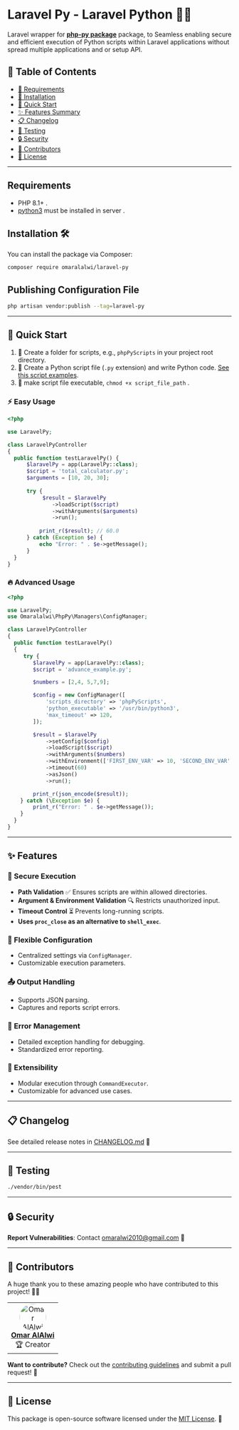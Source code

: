 # Laravel Py - Laravel Python 🚀🐍

Laravel wrapper for **[php-py package](https://github.com/omaralalwi/php-py)** package, to Seamless enabling secure and efficient execution of Python scripts within Laravel applications without spread multiple applications and or setup  API.

## 📌 Table of Contents

- [🔧 Requirements](#requirements)
- [🚀 Installation](#installation-)
- [🚀 Quick Start](#-quick-start)
- [✨ Features Summary](#-features-summary)
- [📋 Changelog](#-changelog)
- [🧪 Testing](#-testing)
- [🔒 Security](#-security)
- [🤝 Contributors](#-contributors)
- [📄 License](#-license)


---

## Requirements

- PHP 8.1+ .
- [python3](https://www.python.org/) must be installed in server .

## Installation 🛠️

You can install the package via Composer:

```bash
composer require omaralalwi/laravel-py
```

## Publishing Configuration File

```bash
php artisan vendor:publish --tag=laravel-py
```

---

## 🚀 Quick Start

1. 📂 Create a folder for scripts, e.g., `phpPyScripts` in your project root directory.
2. 📝 Create a Python script file (`.py` extension) and write Python code. [See this script examples](https://github.com/omaralalwi/php-py/tree/master/example-scripts).
3. 🔧 make script file executable, `chmod +x script_file_path` .

### ⚡ Easy Usage

```php
<?php

use LaravelPy;

class LaravelPyController
{
  public function testLaravelPy() {
      $laravelPy = app(LaravelPy::class);
      $script = 'total_calculator.py';
      $arguments = [10, 20, 30];
          
      try {
           $result = $laravelPy
              ->loadScript($script)
              ->withArguments($arguments)
              ->run();
              
          print_r($result); // 60.0
      } catch (Exception $e) {
          echo "Error: " . $e->getMessage();
      }
  }
}
```

### 🔥 Advanced Usage

```php
<?php

use LaravelPy;
use Omaralalwi\PhpPy\Managers\ConfigManager;

class LaravelPyController
{
  public function testLaravelPy() 
  {
     try {
        $laravelPy = app(LaravelPy::class);
        $script = 'advance_example.py';

        $numbers = [2,4, 5,7,9];

        $config = new ConfigManager([
            'scripts_directory' => 'phpPyScripts',
            'python_executable' => '/usr/bin/python3',
            'max_timeout' => 120,
        ]);

        $result = $laravelPy
            ->setConfig($config)
            ->loadScript($script)
            ->withArguments($numbers)
            ->withEnvironment(['FIRST_ENV_VAR' => 10, 'SECOND_ENV_VAR' => 'second var value'])
            ->timeout(60)
            ->asJson()
            ->run();

        print_r(json_encode($result));
    } catch (\Exception $e) {
        print_r("Error: " . $e->getMessage());
    }
  }
}
```

---

## ✨ Features

### 🔐 Secure Execution
- **Path Validation** ✅ Ensures scripts are within allowed directories.
- **Argument & Environment Validation** 🔍 Restricts unauthorized input.
- **Timeout Control** ⏳ Prevents long-running scripts.
- **Uses `proc_close` as an alternative to `shell_exec`**.

### 🔧 Flexible Configuration
- Centralized settings via `ConfigManager`.
- Customizable execution parameters.

### 📤 Output Handling
- Supports JSON parsing.
- Captures and reports script errors.

### 🚨 Error Management
- Detailed exception handling for debugging.
- Standardized error reporting.

### 🔌 Extensibility
- Modular execution through `CommandExecutor`.
- Customizable for advanced use cases.

---

## 📋 Changelog

See detailed release notes in [CHANGELOG.md](CHANGELOG.md) 📜

---

## 🧪 Testing

```bash
./vendor/bin/pest
```

---

## 🔒 Security

**Report Vulnerabilities**: Contact [omaralwi2010@gmail.com](mailto:omaralwi2010@gmail.com) 📩

---

## 🤝 Contributors

A huge thank you to these amazing people who have contributed to this project! 🎉💖

<table>
  <tr>
    <td align="center">
      <a href="https://github.com/omaralalwi">
        <img src="https://avatars.githubusercontent.com/u/25439498?v=4" width="60px;" style="border-radius:50%;" alt="Omar AlAlwi"/>
        <br />
        <b>Omar AlAlwi</b>
      </a>
      <br />
      🏆 Creator
    </td>
  </tr>
</table>

**Want to contribute?** Check out the [contributing guidelines](./CONTRIBUTING.md) and submit a pull request! 🚀

---

## 📄 License

This package is open-source software licensed under the [MIT License](LICENSE.md). 📜


